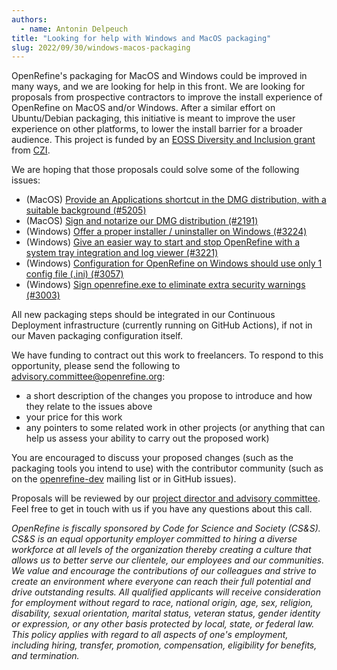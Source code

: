 ```yaml
---
authors:
  - name: Antonin Delpeuch
title: "Looking for help with Windows and MacOS packaging"
slug: 2022/09/30/windows-macos-packaging
---
```


OpenRefine's packaging for MacOS and Windows could be improved in many ways, and we are looking for help in this front.
We are looking for proposals from prospective contractors to improve the install experience of OpenRefine on MacOS and/or Windows.
After a similar effort on Ubuntu/Debian packaging, this initiative is meant to improve the user experience on other platforms, to lower the install barrier for a broader audience.
This project is funded by an [EOSS Diversity and Inclusion grant](https://cziscience.medium.com/advancing-diversity-and-inclusion-in-scientific-open-source-eaabe6a5488b) from [CZI](https://chanzuckerberg.com/).

We are hoping that those proposals could solve some of the following issues:
* (MacOS) [Provide an Applications shortcut in the DMG distribution, with a suitable background (#5205)](https://github.com/OpenRefine/OpenRefine/issues/5205)
* (MacOS) [Sign and notarize our DMG distribution (#2191)](https://github.com/OpenRefine/OpenRefine/issues/2191)
* (Windows) [Offer a proper installer / uninstaller on Windows (#3224)](https://github.com/OpenRefine/OpenRefine/issues/3224)
* (Windows) [Give an easier way to start and stop OpenRefine with a system tray integration and log viewer (#3221)](https://github.com/OpenRefine/OpenRefine/issues/3221)
* (Windows) [Configuration for OpenRefine on Windows should use only 1 config file (.ini) (#3057)](https://github.com/OpenRefine/OpenRefine/issues/3057)
* (Windows) [Sign openrefine.exe to eliminate extra security warnings (#3003)](https://github.com/OpenRefine/OpenRefine/issues/3003)

All new packaging steps should be integrated in our Continuous Deployment infrastructure (currently running on GitHub Actions), if not in our Maven packaging configuration itself.

We have funding to contract out this work to freelancers.
To respond to this opportunity, please send the following to advisory.committee@openrefine.org:
* a short description of the changes you propose to introduce and how they relate to the issues above
* your price for this work
* any pointers to some related work in other projects (or anything that can help us assess your ability to carry out the proposed work)

You are encouraged to discuss your proposed changes (such as the packaging tools you intend to use) with the contributor community (such as on the [openrefine-dev](https://groups.google.com/g/openrefine-dev/?pli=1) mailing list or in GitHub issues).

Proposals will be reviewed by our [project director and advisory committee](https://github.com/OpenRefine/OpenRefine/blob/master/GOVERNANCE.md). Feel free to get in touch with us if you have any questions about this call.

*OpenRefine is fiscally sponsored by Code for Science and Society (CS&S). CS&S is an equal opportunity employer committed to hiring a diverse workforce at all levels of the organization thereby creating a culture that allows us to better serve our clientele, our employees and our communities. We value and encourage the contributions of our colleagues and strive to create an environment where everyone can reach their full potential and drive outstanding results. All qualified applicants will receive consideration for employment without regard to race, national origin, age, sex, religion, disability, sexual orientation, marital status, veteran status, gender identity or expression, or any other basis protected by local, state, or federal law. This policy applies with regard to all aspects of one's employment, including hiring, transfer, promotion, compensation, eligibility for benefits, and termination.*
